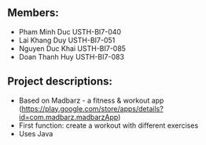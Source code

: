 ## Members:
* Pham Minh Duc USTH-BI7-040
* Lai Khang Duy USTH-BI7-051
* Nguyen Duc Khai USTH-BI7-085
* Doan Thanh Huy USTH-BI7-083

## Project descriptions:
* Based on Madbarz - a fitness & workout app (https://play.google.com/store/apps/details?id=com.madbarz.madbarzApp)
* First function: create a workout with different exercises
* Uses Java